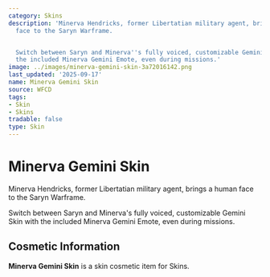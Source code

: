 ```yaml
---
category: Skins
description: 'Minerva Hendricks, former Libertatian military agent, brings a human
  face to the Saryn Warframe.


  Switch between Saryn and Minerva''s fully voiced, customizable Gemini Skin with
  the included Minerva Gemini Emote, even during missions.'
image: ../images/minerva-gemini-skin-3a72016142.png
last_updated: '2025-09-17'
name: Minerva Gemini Skin
source: WFCD
tags:
- Skin
- Skins
tradable: false
type: Skin
---
```


# Minerva Gemini Skin

Minerva Hendricks, former Libertatian military agent, brings a human face to the Saryn Warframe.

Switch between Saryn and Minerva's fully voiced, customizable Gemini Skin with the included Minerva Gemini Emote, even during missions.

## Cosmetic Information

**Minerva Gemini Skin** is a skin cosmetic item for Skins.

